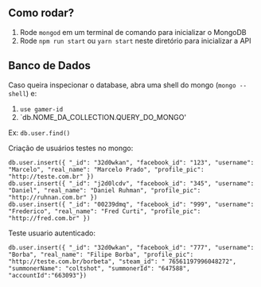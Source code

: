 ## Como rodar?

1. Rode `mongod` em um terminal de comando para inicializar o MongoDB
2. Rode `npm run start` ou `yarn start` neste diretório para inicializar a API

## Banco de Dados

Caso queira inspecionar o database, abra uma shell do mongo (`mongo --shell`) e:
1. `use gamer-id`
2. `db.NOME_DA_COLLECTION.QUERY_DO_MONGO'

Ex: `db.user.find()`

Criação de usuários testes no mongo:
```
db.user.insert({ "_id": "32d0wkan", "facebook_id": "123", "username": "Marcelo", "real_name": "Marcelo Prado", "profile_pic": "http://teste.com.br" })
db.user.insert({ "_id": "j2d0lcdv", "facebook_id": "345", "username": "Daniel", "real_name": "Daniel Ruhman", "profile_pic": "http://ruhnan.com.br" })
db.user.insert({ "_id": "00239dmq", "facebook_id": "999", "username": "Frederico", "real_name": "Fred Curti", "profile_pic": "http://fred.com.br" })
```

Teste usuario autenticado:
```
db.user.insert({ "_id": "32d0wkan", "facebook_id": "777", "username": "Borba", "real_name": "Filipe Borba", "profile_pic": "http://teste.com.br/borbeta", "steam_id": " 76561197996048272", "summonerName": "coltshot", "summonerId": "647588", "accountId":"663093"})
```
